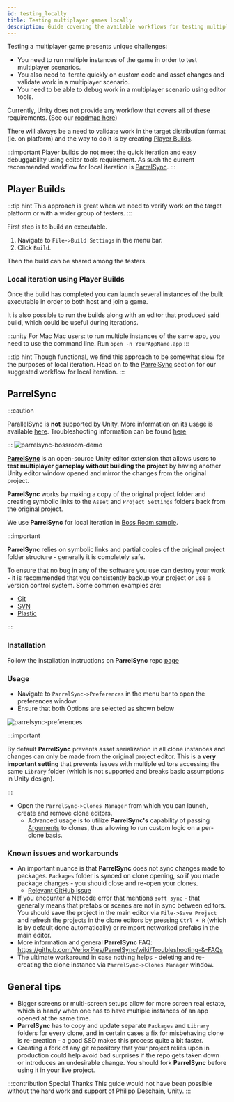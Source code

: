 ```yaml
---
id: testing_locally
title: Testing multiplayer games locally
description: Guide covering the available workflows for testing multiplayer games locally.
---
```

Testing a multiplayer game presents unique challenges:
 - You need to run multiple instances of the game in order to test multiplayer scenarios. 
 - You also need to iterate quickly on  custom code and asset changes and validate  work in a multiplayer scenario.
 - You need to be able to debug  work in a multiplayer scenario using editor tools.

Currently, Unity does not provide any workflow that covers all of these requirements. (See our [roadmap here](https://unity.com/roadmap/unity-platform/multiplayer-networking))

There will always be a need to validate work in the target distribution format (ie. on platform) and the way to do it is by creating [Player Builds](#player-builds). 

:::important
Player builds do not meet the quick iteration and easy debuggability using editor tools requirement. As such the current recommended workflow for local iteration is [ParrelSync](#parrelsync).
:::

## Player Builds

:::tip hint
This approach is great when we need to verify work on the target platform or with a wider group of testers.
:::

First step is to build an executable. 

1. Navigate to  `File->Build Settings` in the menu bar.
1. Click `Build`.

Then the build can be shared among the testers.

### Local iteration using Player Builds

Once the build has completed you can launch several instances of the built executable in order to both host and join a game.

It is also possible to run the builds along with an editor that produced said build, which could be useful during iterations.

:::unity For Mac
Mac users: to run multiple instances of the same app, you need to use the command line.
Run `open -n YourAppName.app`
:::

:::tip hint
Though functional, we find this approach to be somewhat slow for the purposes of local iteration. Head on to the [ParrelSync](#parrelsync) section for our suggested workflow for local iteration.
:::

## ParrelSync
:::caution

ParallelSync is **not** supported by Unity.  More information on its usage is available [here](https://github.com/VeriorPies/ParrelSync). Troubleshooting information can be found [here](https://github.com/VeriorPies/ParrelSync/wiki/Troubleshooting-&-FAQs)

:::
![parrelsync-bossroom-demo](../../../../static/img/parrelsync-bossroom-demo.gif)



[**ParrelSync**](https://github.com/VeriorPies/ParrelSync) is an open-source Unity editor extension that allows users to **test multiplayer gameplay without building the project** by having another Unity editor window opened and mirror the changes from the original project. 

**ParrelSync** works by making a copy of the original project folder and creating symbolic links to the `Asset` and `Project Settings` folders back from the original project.

We use **ParrelSync** for local iteration in [Boss Room sample](https://github.com/Unity-Technologies/com.unity.multiplayer.samples.coop/).

:::important

**ParrelSync** relies on symbolic links and partial copies of the original project folder structure - generally it is completely safe. 

To ensure that no bug in any of the software you use can destroy your work - it is recommended that you consistently backup your project or use a version control system. Some common examples are:
- [Git](https://git-scm.com/)
- [SVN](https://subversion.apache.org/)
- [Plastic](https://www.plasticscm.com/)

:::

### Installation

Follow the installation instructions on **ParrelSync** repo [page](https://github.com/VeriorPies/ParrelSync#installation)

### Usage
 - Navigate to `ParrelSync->Preferences` in the menu bar to open the preferences window.
 - Ensure that both Options are selected as shown below
  
![parrelsync-preferences](/img/parrelsync-preferences.png)

:::important

By default **ParrelSync** prevents asset serialization in all clone instances and changes can only be made from the original project editor. This is a **very important setting** that prevents issues with multiple editors accessing the same `Library` folder (which is not supported and breaks basic assumptions in Unity design).

:::

 - Open the `ParrelSync->Clones Manager` from which you can launch, create and remove clone editors.
	 - Advanced usage is to utilize **ParrelSync's** capability of passing [Arguments](https://github.com/VeriorPies/ParrelSync/wiki/Argument) to clones, thus allowing to run custom logic on a per-clone basis.

### Known issues and workarounds
 - An important nuance is that **ParrelSync** does not sync changes made to packages. `Packages` folder is synced on clone opening, so if you made package changes - you should close and re-open your clones.
   - [Relevant GitHub issue](https://github.com/VeriorPies/ParrelSync/issues/48)
 - If you encounter a Netcode error that mentions `soft sync` - that generally means that prefabs or scenes are not in sync between editors. You should save the project in the main editor via `File->Save Project` and refresh the projects in the clone editors by pressing `Ctrl + R` (which is by default done automatically) or reimport networked prefabs in the main editor.
 - More information and general **ParrelSync** FAQ: https://github.com/VeriorPies/ParrelSync/wiki/Troubleshooting-&-FAQs
 - The ultimate workaround in case nothing helps - deleting and re-creating the clone instance via `ParrelSync->Clones Manager` window.

## General tips
 - Bigger screens or multi-screen setups allow for more screen real estate, which is handy when one has to have multiple instances of an app opened at the same time.
 - **ParrelSync** has to copy and update separate `Packages` and `Library` folders for every clone, and in certain cases a fix for misbehaving clone is re-creation - a good SSD makes this process quite a bit faster.
 - Creating a fork of any git repository that your project relies upon in production could help avoid bad surprises if the repo gets taken down or introduces an undesirable change. You should fork **ParrelSync** before using it in your live project.

:::contribution Special Thanks
This guide would not have been possible without the hard work and support of Philipp Deschain, Unity. 
:::